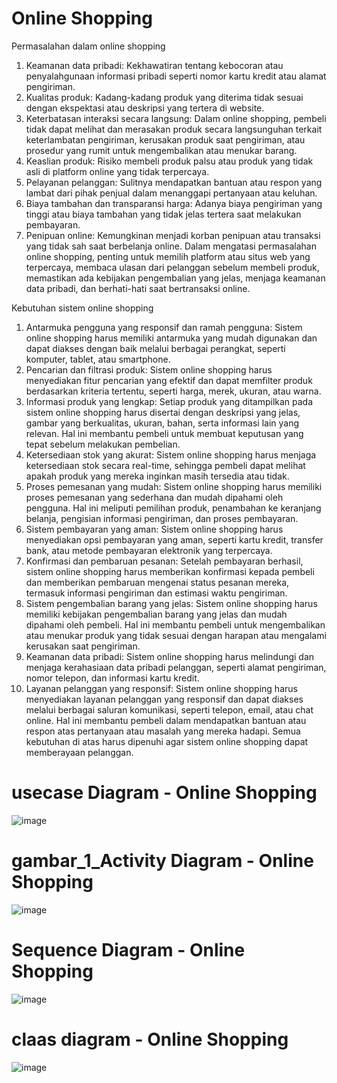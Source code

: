 # Online Shopping


Permasalahan dalam online shopping 

1. Keamanan data pribadi: Kekhawatiran tentang kebocoran atau penyalahgunaan informasi pribadi seperti nomor kartu kredit atau alamat pengiriman.
2. Kualitas produk: Kadang-kadang produk yang diterima tidak sesuai dengan ekspektasi atau deskripsi yang tertera di website.
3. Keterbatasan interaksi secara langsung: Dalam online shopping, pembeli tidak dapat melihat dan merasakan produk secara langsunguhan terkait keterlambatan pengiriman, kerusakan produk saat pengiriman, atau prosedur yang rumit untuk mengembalikan atau menukar barang.
5. Keaslian produk: Risiko membeli produk palsu atau produk yang tidak asli di platform online yang tidak terpercaya.
6. Pelayanan pelanggan: Sulitnya mendapatkan bantuan atau respon yang lambat dari pihak penjual dalam menanggapi pertanyaan atau keluhan.
7. Biaya tambahan dan transparansi harga: Adanya biaya pengiriman yang tinggi atau biaya tambahan yang tidak jelas tertera saat melakukan pembayaran.
8. Penipuan online: Kemungkinan menjadi korban penipuan atau transaksi yang tidak sah saat berbelanja online.
Dalam mengatasi permasalahan online shopping, penting untuk memilih platform atau situs web yang terpercaya, membaca ulasan dari pelanggan sebelum membeli produk, memastikan ada kebijakan pengembalian yang jelas, menjaga keamanan data pribadi, dan berhati-hati saat bertransaksi online.

Kebutuhan sistem online shopping 

1. Antarmuka pengguna yang responsif dan ramah pengguna: Sistem online shopping harus memiliki antarmuka yang mudah digunakan dan dapat diakses dengan baik melalui berbagai perangkat, seperti komputer, tablet, atau smartphone.
2. Pencarian dan filtrasi produk: Sistem online shopping harus menyediakan fitur pencarian yang efektif dan dapat memfilter produk berdasarkan kriteria tertentu, seperti harga, merek, ukuran, atau warna.
3. Informasi produk yang lengkap: Setiap produk yang ditampilkan pada sistem online shopping harus disertai dengan deskripsi yang jelas, gambar yang berkualitas, ukuran, bahan, serta informasi lain yang relevan. Hal ini membantu pembeli untuk membuat keputusan yang tepat sebelum melakukan pembelian.
4. Ketersediaan stok yang akurat: Sistem online shopping harus menjaga ketersediaan stok secara real-time, sehingga pembeli dapat melihat apakah produk yang mereka inginkan masih tersedia atau tidak.
5. Proses pemesanan yang mudah: Sistem online shopping harus memiliki proses pemesanan yang sederhana dan mudah dipahami oleh pengguna. Hal ini meliputi pemilihan produk, penambahan ke keranjang belanja, pengisian informasi pengiriman, dan proses pembayaran.
6. Sistem pembayaran yang aman: Sistem online shopping harus menyediakan opsi pembayaran yang aman, seperti kartu kredit, transfer bank, atau metode pembayaran elektronik yang terpercaya.
7. Konfirmasi dan pembaruan pesanan: Setelah pembayaran berhasil, sistem online shopping harus memberikan konfirmasi kepada pembeli dan memberikan pembaruan mengenai status pesanan mereka, termasuk informasi pengiriman dan estimasi waktu pengiriman.
8. Sistem pengembalian barang yang jelas: Sistem online shopping harus memiliki kebijakan pengembalian barang yang jelas dan mudah dipahami oleh pembeli. Hal ini membantu pembeli untuk mengembalikan atau menukar produk yang tidak sesuai dengan harapan atau mengalami kerusakan saat pengiriman.
9. Keamanan data pribadi: Sistem online shopping harus melindungi dan menjaga kerahasiaan data pribadi pelanggan, seperti alamat pengiriman, nomor telepon, dan informasi kartu kredit.
10. Layanan pelanggan yang responsif: Sistem online shopping harus menyediakan layanan pelanggan yang responsif dan dapat diakses melalui berbagai saluran komunikasi, seperti telepon, email, atau chat online. Hal ini membantu pembeli dalam mendapatkan bantuan atau respon atas pertanyaan atau masalah yang mereka hadapi.
Semua kebutuhan di atas harus dipenuhi agar sistem online shopping dapat memberayaan pelanggan.


# usecase Diagram - Online Shopping
![image](https://github.com/riskibowo/usecase_Diagram_ATM/assets/115862112/a14b4668-3b3b-44ab-a20d-aebe175ce331)

# gambar_1_Activity Diagram - Online Shopping

![image](https://github.com/riskibowo/usecase_Diagram_ATM/assets/115862112/a0fb1827-75b4-4c48-afd7-d16a421368db)


# Sequence Diagram - Online Shopping
![image](https://github.com/riskibowo/usecase_Diagram_ATM/assets/115862112/f61c37bf-a26a-4383-b15e-6413b170d879)

# claas diagram - Online Shopping

![image](https://github.com/riskibowo/usecase_Diagram_ATM/assets/115862112/4427f0a4-9b39-4cc0-896e-b11c29ef0bd0)

